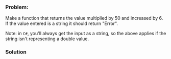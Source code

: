 ### Problem:
<p>Make a function that returns the value multiplied by 50 and increased by 6. If the value entered is a string it should return &quot;Error&quot;.</p>
<p>Note: in <code>C#</code>, you&apos;ll always get the input as a string, so the above applies if the string isn&apos;t representing a double value.</p>

### Solution